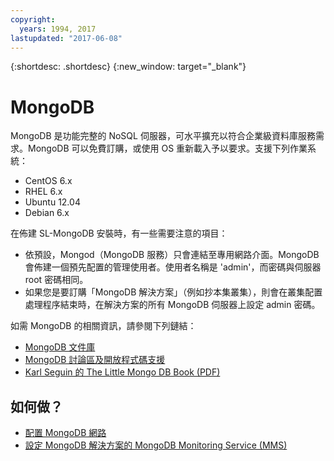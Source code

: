 ```yaml
---
copyright:
  years: 1994, 2017
lastupdated: "2017-06-08"
---
```


{:shortdesc: .shortdesc}
{:new_window: target="_blank"}


# MongoDB

MongoDB 是功能完整的 NoSQL 伺服器，可水平擴充以符合企業級資料庫服務需求。MongoDB 可以免費訂購，或使用 OS 重新載入予以要求。支援下列作業系統：

* CentOS 6.x
* RHEL 6.x
* Ubuntu 12.04
* Debian 6.x

在佈建 SL-MongoDB 安裝時，有一些需要注意的項目：

* 依預設，Mongod（MongoDB 服務）只會連結至專用網路介面。MongoDB 會佈建一個預先配置的管理使用者。使用者名稱是 'admin'，而密碼與伺服器 root 密碼相同。
* 如果您是要訂購「MongoDB 解決方案」（例如抄本集叢集），則會在叢集配置處理程序結束時，在解決方案的所有 MongoDB 伺服器上設定 admin 密碼。

如需 MongoDB 的相關資訊，請參閱下列鏈結：

* [MongoDB 文件庫](http://www.mongodb.org/display/DOCS/Home)
* [MongoDB 討論區及開放程式碼支援](https://groups.google.com/forum/?fromgroups#!forum/mongodb-user)
* [Karl Seguin 的 The Little Mongo DB Book (PDF)](http://openmymind.net/mongodb.pdf)

## 如何做？

* [配置 MongoDB 網路](configure-mongodb-networking.html)
* [設定 MongoDB 解決方案的 MongoDB Monitoring Service (MMS)](set-mongodb-monitoring-service-mms-mongodb-solution.html)
